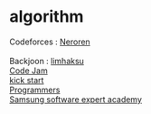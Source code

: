 # algorithm
Codeforces : [Neroren](https://codeforces.com/profile/Neroren)<br />  
Backjoon : [limhaksu](https://www.acmicpc.net/user/limhaksu)<br />
[Code Jam](https://codingcompetitions.withgoogle.com/codejam)<br />
[kick start](https://codingcompetitions.withgoogle.com/kickstart)<br />
[Programmers](https://www.welcomekakao.com)<br />
[Samsung software expert academy](https://swexpertacademy.com)<br />
